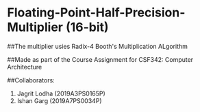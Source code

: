 # Floating-Point-Half-Precision-Multiplier (16-bit)

##The multiplier usies Radix-4 Booth's Multiplication ALgorithm

##Made as part of the Course Assignment for CSF342: Computer Architecture

##Collaborators:
1. Jagrit Lodha (2019A3PS0165P)
2. Ishan Garg (2019A7PS0034P)


